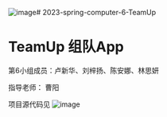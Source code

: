 ![image](https://github.com/android-app-development-course/2023-spring-computer-6-TeamUp/assets/108965599/0bed43d6-05e1-4152-b82f-60e468a53190)# 2023-spring-computer-6-TeamUp


# TeamUp  组队App


第6小组成员：卢新华、刘梓扬、陈安娜、林思妍  

指导老师：	曹阳


项目源代码见
![image](https://github.com/android-app-development-course/2023-spring-computer-6-TeamUp/assets/108965599/6bab3707-e28d-4515-98f5-b58f7c3e8007)

